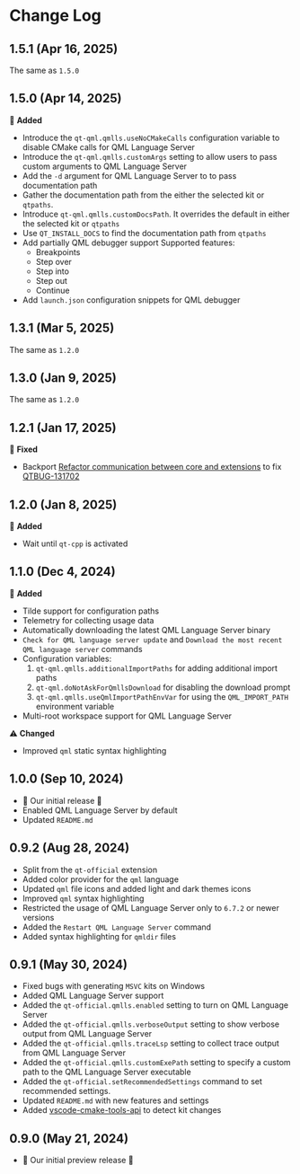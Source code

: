 # Change Log

## 1.5.1 (Apr 16, 2025)

The same as `1.5.0`

## 1.5.0 (Apr 14, 2025)

🎉 **Added**

- Introduce the `qt-qml.qmlls.useNoCMakeCalls` configuration variable to disable CMake calls for QML Language Server
- Introduce the `qt-qml.qmlls.customArgs` setting to allow users to pass custom arguments to QML Language Server
- Add the `-d` argument for QML Language Server to to pass documentation path
- Gather the documentation path from the either the selected kit or `qtpaths`.
- Introduce `qt-qml.qmlls.customDocsPath`. It overrides the default in either the selected kit or `qtpaths`
- Use `QT_INSTALL_DOCS` to find the documentation path from `qtpaths`
- Add partially QML debugger support
    Supported features:
  - Breakpoints
  - Step over
  - Step into
  - Step out
  - Continue
- Add `launch.json` configuration snippets for QML debugger

## 1.3.1 (Mar 5, 2025)

The same as `1.2.0`

## 1.3.0 (Jan 9, 2025)

The same as `1.2.0`

## 1.2.1 (Jan 17, 2025)

🐞 **Fixed**

- Backport [Refactor communication between core and extensions](https://github.com/qt-labs/vscodeext/commit/b02c70db6ba873c3bea446eee15dae63759667a8) to fix [QTBUG-131702](https://bugreports.qt.io/browse/QTBUG-131702)

## 1.2.0 (Jan 8, 2025)

🎉 **Added**

- Wait until `qt-cpp` is activated

## 1.1.0 (Dec 4, 2024)

🎉 **Added**

- Tilde support for configuration paths
- Telemetry for collecting usage data
- Automatically downloading the latest QML Language Server binary
- `Check for QML language server update` and `Download the most recent QML language server` commands
- Configuration variables:
    1. `qt-qml.qmlls.additionalImportPaths` for adding additional import paths
    1. `qt-qml.doNotAskForQmllsDownload` for disabling the download prompt
    1. `qt-qml.qmlls.useQmlImportPathEnvVar` for using the `QML_IMPORT_PATH` environment variable
- Multi-root workspace support for QML Language Server

⚠️ **Changed**

- Improved `qml` static syntax highlighting

## 1.0.0 (Sep 10, 2024)

- 🎉 Our initial release 🎉
- Enabled QML Language Server by default
- Updated `README.md`

## 0.9.2 (Aug 28, 2024)

- Split from the `qt-official` extension
- Added color provider for the `qml` language
- Updated `qml` file icons and added light and dark themes icons
- Improved `qml` syntax highlighting
- Restricted the usage of QML Language Server only to `6.7.2` or newer versions
- Added the `Restart QML Language Server` command
- Added syntax highlighting for `qmldir` files

## 0.9.1 (May 30, 2024)

- Fixed bugs with generating `MSVC` kits on Windows
- Added QML Language Server support
- Added the `qt-official.qmlls.enabled` setting to turn on QML Language Server
- Added the `qt-official.qmlls.verboseOutput` setting to show verbose output from QML Language Server
- Added the `qt-official.qmlls.traceLsp` setting to collect trace output from QML Language Server
- Added the `qt-official.qmlls.customExePath` setting to specify a custom path to the QML Language Server executable
- Added the `qt-official.setRecommendedSettings` command to set recommended settings.
- Updated `README.md` with new features and settings
- Added [vscode-cmake-tools-api](https://github.com/microsoft/vscode-cmake-tools-api) to detect kit changes

## 0.9.0 (May 21, 2024)

- 🎉 Our initial preview release 🎉
